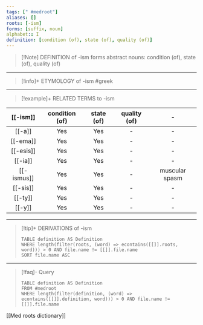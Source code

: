 ```yaml
---
tags: [" #medroot"]
aliases: []
roots: [-ism]
forms: [suffix, noun]
alphabet:: I
definition: [condition (of), state (of), quality (of)]
---
```

>[!Note] DEFINITION of -ism
>forms abstract nouns: condition (of), state (of), quality (of)
_____
>[!info]+ ETYMOLOGY of -ism
>#greek
_____
>[!example]+ RELATED TERMS to -ism
>
|  [[-ism]]  | condition (of) | state (of) | quality (of) |       -        |
|:----------:|:--------------:|:----------:|:------------:|:--------------:|
|   [[-a]]   |      Yes       |    Yes     |      -       |       -        |
|  [[-ema]]  |      Yes       |    Yes     |      -       |       -        |
| [[-esis]]  |      Yes       |    Yes     |      -       |       -        |
|  [[-ia]]   |      Yes       |    Yes     |      -       |       -        |
| [[-ismus]] |      Yes       |    Yes     |      -       | muscular spasm |
|  [[-sis]]  |      Yes       |    Yes     |      -       |       -        |
|  [[-ty]]   |      Yes       |    Yes     |      -       |       -        |
|   [[-y]]   |      Yes       |    Yes     |      -       |       -        |
>
_____
>[!tip]+ DERIVATIONS of -ism
>```dataview
>TABLE definition AS Definition 
>WHERE length(filter(roots, (word) => econtains([[]].roots, word))) > 0 AND file.name != [[]].file.name
>SORT file.name ASC
>```
_____
>[!faq]- Query
>```dataview
>TABLE definition AS Definition
>FROM #medroot
>WHERE length(filter(definition, (word) => econtains([[]].definition, word))) > 0 AND file.name != [[]].file.name
>```

[[Med roots dictionary]]